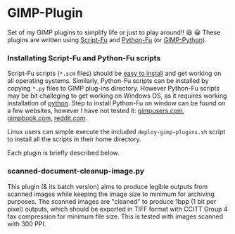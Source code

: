 # GIMP-Plugin
Set of my GIMP plugins to simplify life or just to play around!! :satisfied: :grinning: These plugins are written using [Script-Fu](https://docs.gimp.org/en/gimp-concepts-script-fu.html) and [Python-Fu](https://docs.gimp.org/en/gimp-filters-python-fu.html) (or [GIMP-Python](https://www.gimp.org/docs/python/)). 

### Installating Script-Fu and Python-Fu scripts
Script-Fu scripts (`*.scm` files) should be [easy to install](https://docs.gimp.org/en/install-script-fu.html) and get working on all operating systems. Similarly, Python-Fu scripts can be installed by copying `*.py` files to GIMP plug-ins directory. However Python-Fu scripts may be bit challeging to get working on Windows OS, as it requires working installation of [python](https://www.python.org/). Step to install Python-Fu on window can be found on a few websites, however I have not tested it: [gimpusers.com](http://www.gimpusers.com/tutorials/install-python-for-gimp-2-6-windows), [gimpbook.com](http://gimpbook.com/scripting/), [reddit.com](https://www.reddit.com/r/GIMP/comments/1hw9f0/using_pythonfu_in_windows/).

Linux users can simple execute the included `deploy-gimp-plugins.sh` script to install all the scripts in their home directory.

Each plugin is briefly described below.

### scanned-document-cleanup-image.py
This plugin (& its batch version) aims to produce legible outputs from scanned images while keeping the image size to minimum for archiving purposes. The scanned images are "cleaned" to produce 1bpp (1 bit per pixel) outputs, which should be exported in TIFF format with CCITT Group 4 fax compression for minimum file size. This is tested with images scanned with 300 PPI.
